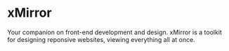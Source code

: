 # xMirror
Your companion on front-end development and design. xMirror is a toolkit for designing reponsive websites, viewing everything all at once.
